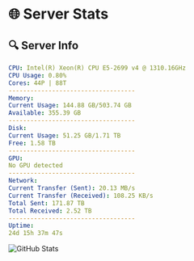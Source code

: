 # 🌐 Server Stats
## 🔍 Server Info
```yaml
CPU: Intel(R) Xeon(R) CPU E5-2699 v4 @ 1310.16GHz
CPU Usage: 0.80%
Cores: 44P | 88T
-----------------------------------
Memory:
Current Usage: 144.88 GB/503.74 GB
Available: 355.39 GB
-----------------------------------
Disk:
Current Usage: 51.25 GB/1.71 TB
Free: 1.58 TB
-----------------------------------
GPU:
No GPU detected
-----------------------------------
Network:
Current Transfer (Sent): 20.13 MB/s
Current Transfer (Received): 108.25 KB/s
Total Sent: 171.87 TB
Total Received: 2.52 TB
-----------------------------------
Uptime:
24d 15h 37m 47s
```
![GitHub Stats](https://img.shields.io/badge/Updated-2025-03-04_14:21:05-blue)